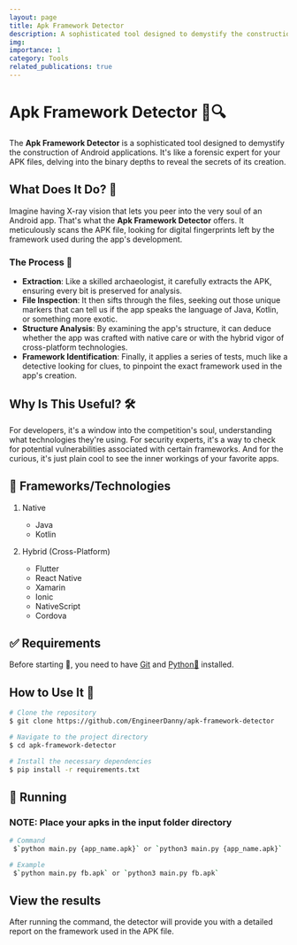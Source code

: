 ```yaml
---
layout: page
title: Apk Framework Detector
description: A sophisticated tool designed to demystify the construction of Android applications.
img:
importance: 1
category: Tools
related_publications: true
---
```


# Apk Framework Detector 🚀🔍

The **Apk Framework Detector** is a sophisticated tool designed to demystify the construction of Android applications. 
It's like a forensic expert for your APK files, delving into the binary depths to reveal the secrets of its creation.

## What Does It Do? 🤔

Imagine having X-ray vision that lets you peer into the very soul of an Android app. 
That's what the **Apk Framework Detector** offers. 
It meticulously scans the APK file, looking for digital fingerprints left by the framework used during the app's development.

### The Process 🔄

- **Extraction**: Like a skilled archaeologist, it carefully extracts the APK, ensuring every bit is preserved for analysis.
- **File Inspection**: It then sifts through the files, seeking out those unique markers that can tell us if the app speaks the language of Java, Kotlin, or something more exotic.
- **Structure Analysis**: By examining the app's structure, it can deduce whether the app was crafted with native care or with the hybrid vigor of cross-platform technologies.
- **Framework Identification**: Finally, it applies a series of tests, much like a detective looking for clues, to pinpoint the exact framework used in the app's creation.

## Why Is This Useful? 🛠️

For developers, it's a window into the competition's soul, understanding what technologies they're using. 
For security experts, it's a way to check for potential vulnerabilities associated with certain frameworks. 
And for the curious, it's just plain cool to see the inner workings of your favorite apps.


## :rainbow: Frameworks/Technologies
1. Native
   - Java
   - Kotlin

2. Hybrid (Cross-Platform)
   - Flutter
   - React Native
   - Xamarin
   - Ionic
   - NativeScript
   - Cordova


## :white_check_mark: Requirements

Before starting :checkered_flag:, you need to have [Git](https://git-scm.com) and [Python🐍](https://www.python.org) installed.


## How to Use It 📖

```bash
# Clone the repository
$ git clone https://github.com/EngineerDanny/apk-framework-detector

# Navigate to the project directory
$ cd apk-framework-detector

# Install the necessary dependencies
$ pip install -r requirements.txt

```


## :rocket: Running

### NOTE: Place your apks in the input folder directory

```bash
# Command
 $`python main.py {app_name.apk}` or `python3 main.py {app_name.apk}`

# Example
 $`python main.py fb.apk` or `python3 main.py fb.apk`
```

## View the results

After running the command, the detector will provide you with a detailed report on the framework used in the APK file.